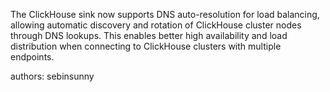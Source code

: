 The ClickHouse sink now supports DNS auto-resolution for load balancing, allowing automatic discovery and rotation of ClickHouse cluster nodes through DNS lookups. This enables better high availability and load distribution when connecting to ClickHouse clusters with multiple endpoints.

authors: sebinsunny
